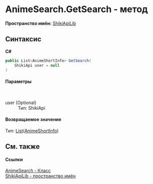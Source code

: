 # AnimeSearch.GetSearch - метод
 

**Пространство имён:**&nbsp;<a href="N_ShikiApiLib.md">ShikiApiLib</a><br />

## Синтаксис

**C#**<br />
``` C#
public List<AnimeShortInfo> GetSearch(
	ShikiApi user = null
)
```


#### Параметры
&nbsp;<dl><dt>user (Optional)</dt><dd>Тип:&nbsp;ShikiApi<br /></dd></dl>

#### Возвращаемое значение
Тип:&nbsp;<a href="http://msdn2.microsoft.com/ru-ru/library/6sh2ey19" target="_blank">List</a>(<a href="T_ShikiApiLib_AnimeShortInfo.md">AnimeShortInfo</a>)

## См. также


#### Ссылки
<a href="T_ShikiApiLib_AnimeSearch.md">AnimeSearch - Класс</a><br /><a href="N_ShikiApiLib.md">ShikiApiLib - пространство имён</a><br />